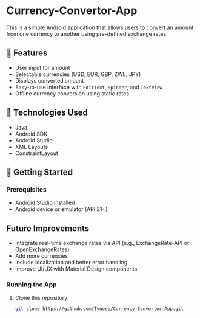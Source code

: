 # Currency-Convertor-App
This is a simple Android application that allows users to convert an amount from one currency to another using pre-defined exchange rates.

## 📱 Features

- User input for amount
- Selectable currencies (USD, EUR, GBP, ZWL, JPY)
- Displays converted amount
- Easy-to-use interface with `EditText`, `Spinner`, and `TextView`
- Offline currency conversion using static rates

## 🧠 Technologies Used

- Java
- Android SDK
- Android Studio
- XML Layouts
- ConstraintLayout

## 🚀 Getting Started

### Prerequisites

- Android Studio installed
- Android device or emulator (API 21+)

##  Future Improvements

- Integrate real-time exchange rates via API (e.g., ExchangeRate-API or OpenExchangeRates)
- Add more currencies
- Include localization and better error handling
- Improve UI/UX with Material Design components

### Running the App

1. Clone this repository:
   ```bash
   git clone https://github.com/Tynoee/Currency-Convertor-App.git
